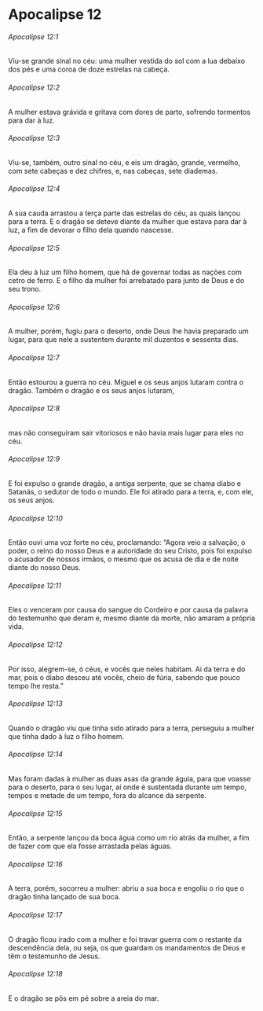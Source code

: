 # Apocalipse 12

###### Apocalipse 12:1

Viu-se grande sinal no céu: uma mulher vestida do sol com a lua debaixo dos pés e uma coroa de doze estrelas na cabeça.

###### Apocalipse 12:2

A mulher estava grávida e gritava com dores de parto, sofrendo tormentos para dar à luz.

###### Apocalipse 12:3

Viu-se, também, outro sinal no céu, e eis um dragão, grande, vermelho, com sete cabeças e dez chifres, e, nas cabeças, sete diademas.

###### Apocalipse 12:4

A sua cauda arrastou a terça parte das estrelas do céu, as quais lançou para a terra. E o dragão se deteve diante da mulher que estava para dar à luz, a fim de devorar o filho dela quando nascesse.

###### Apocalipse 12:5

Ela deu à luz um filho homem, que há de governar todas as nações com cetro de ferro. E o filho da mulher foi arrebatado para junto de Deus e do seu trono.

###### Apocalipse 12:6

A mulher, porém, fugiu para o deserto, onde Deus lhe havia preparado um lugar, para que nele a sustentem durante mil duzentos e sessenta dias.

###### Apocalipse 12:7

Então estourou a guerra no céu. Miguel e os seus anjos lutaram contra o dragão. Também o dragão e os seus anjos lutaram,

###### Apocalipse 12:8

mas não conseguiram sair vitoriosos e não havia mais lugar para eles no céu.

###### Apocalipse 12:9

E foi expulso o grande dragão, a antiga serpente, que se chama diabo e Satanás, o sedutor de todo o mundo. Ele foi atirado para a terra, e, com ele, os seus anjos.

###### Apocalipse 12:10

Então ouvi uma voz forte no céu, proclamando: “Agora veio a salvação, o poder, o reino do nosso Deus e a autoridade do seu Cristo, pois foi expulso o acusador de nossos irmãos, o mesmo que os acusa de dia e de noite diante do nosso Deus.

###### Apocalipse 12:11

Eles o venceram por causa do sangue do Cordeiro e por causa da palavra do testemunho que deram e, mesmo diante da morte, não amaram a própria vida.

###### Apocalipse 12:12

Por isso, alegrem-se, ó céus, e vocês que neles habitam. Ai da terra e do mar, pois o diabo desceu até vocês, cheio de fúria, sabendo que pouco tempo lhe resta.”

###### Apocalipse 12:13

Quando o dragão viu que tinha sido atirado para a terra, perseguiu a mulher que tinha dado à luz o filho homem.

###### Apocalipse 12:14

Mas foram dadas à mulher as duas asas da grande águia, para que voasse para o deserto, para o seu lugar, aí onde é sustentada durante um tempo, tempos e metade de um tempo, fora do alcance da serpente.

###### Apocalipse 12:15

Então, a serpente lançou da boca água como um rio atrás da mulher, a fim de fazer com que ela fosse arrastada pelas águas.

###### Apocalipse 12:16

A terra, porém, socorreu a mulher: abriu a sua boca e engoliu o rio que o dragão tinha lançado de sua boca.

###### Apocalipse 12:17

O dragão ficou irado com a mulher e foi travar guerra com o restante da descendência dela, ou seja, os que guardam os mandamentos de Deus e têm o testemunho de Jesus.

###### Apocalipse 12:18

E o dragão se pôs em pé sobre a areia do mar.

